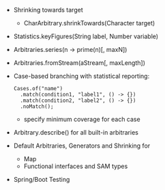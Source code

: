 - Shrinking towards target

    - CharArbitrary.shrinkTowards(Character target)
    
- Statistics.keyFigures(String label, Number variable)

- Arbitraries.series(n -> prime(n)[, maxN])

- Arbitraries.fromStream(aStream[, maxLength])

- Case-based branching with statistical reporting:

  ```
  Cases.of("name")
    .match(condition1, "label1", () -> {})
    .match(condition2, "label2", () -> {})
    .noMatch();
  ``` 
  
  - specify minimum coverage for each case
  
- Arbitrary.describe() for all built-in arbitraries

- Default Arbitraries, Generators and Shrinking for
  - Map
  - Functional interfaces and SAM types

- Spring/Boot Testing


